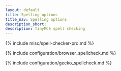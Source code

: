 ```yaml
---
layout: default
title: Spelling options
title_nav: Spelling options
description_short:
description: TinyMCE spell checking
---
```


{% include misc/spell-checker-pro.md %}

{% include configuration/browser_spellcheck.md %}

{% include configuration/gecko_spellcheck.md %}
